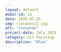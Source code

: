 ```yaml
---
layout: default
modal-id: 23
date: 2025-07-25
img: rincones/2.jpg
alt: "rincones"
project-date: July 2025
category: Oil Painting
description: "Oleo"
---
```

